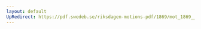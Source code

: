 ```yaml
---
layout: default
UpRedirect: https://pdf.swedeb.se/riksdagen-motions-pdf/1869/mot_1869__ak__00155.pdf
---
```

